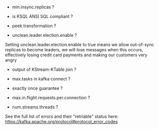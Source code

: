 * min.insync.replicas ?

* is KSQL ANSI SQL compliant ? 

* peek transformation ?

* unclean.leader.election.enable ?

Setting unclean.leader.election.enable to true means we allow out-of-sync replicas to become leaders, we will lose messages when this occurs, effectively losing credit card payments and making our customers very angry

* output of KStream-KTable join ? 

* max.tasks in kafka connect ? 

* exactly once guarantee ? 

* max.in.flight.requests.per.connection ?


* num.streams.threads ?


See the full list of errors and their "retriable" status here: https://kafka.apache.org/protocol#protocol_error_codes